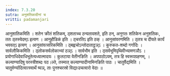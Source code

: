 ```yaml
---
index: 7.3.20
sutra: अनुशतिकादीनां च
vritti: padamanjari
---
```


 आनुशातिकमिति । शतेन क्रीतं शतिकम्, ठ्शताच्च ठन्यतावशते, इति ठन्, अनुगतः शतिकेन अनुशतिकः, ततः ठ्तस्येदम्ऽ इत्यण । आनुहौडिकं इति । ठ्चरतिऽ इति ठक् । आनुसांवरणमिति । ठ्तत्र च दीयते कार्यं भववत्ऽ इत्यण् । आनुसांवत्सरिकमिति । ठ्बह्वचोऽन्तोदाताट्ठञ्ऽ । कुरुकत-शब्दो गर्गादिः । सार्वलौकिकमिति । ठ्लोकसर्वलोकाभ्यां ठञ्ऽ । सार्वभौम इति । ठ्सर्वभूमिपृथिवीभ्यामणञौऽ । प्रयोगाधिदेवाधिभूतेत्यध्यात्मादयः । कुलटाया वेतीनङिति । अपपाठोऽयम्, तत्र हि स्वरूपग्रहणम्, । कल्याण्यादिषु परस्त्रीशब्दः पठ।ल्ते, तस्मात् कल्याण्यादीनामिनङिति पाठः । चातुर्वैद्यमिति । चातुर्वर्ण्यादित्वात्स्वार्थे ष्यञ्, ताः पुनश्चरस्रो विद्याःउचत्वारो वेदाः ॥